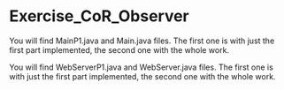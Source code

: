 # Exercise_CoR_Observer

You will find MainP1.java and Main.java files. The first one is with just the first part implemented, the second one with the whole work.

You will find WebServerP1.java and WebServer.java files. The first one is with just the first part implemented, the second one with the whole work.


